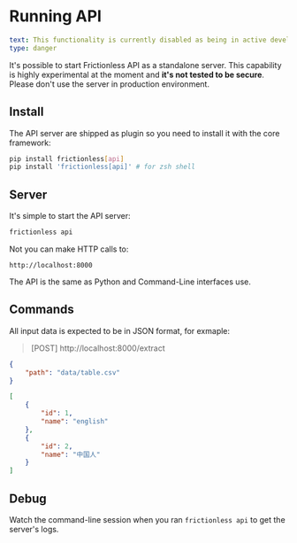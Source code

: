 # Running API

```yaml remark
text: This functionality is currently disabled as being in active development
type: danger
```

It's possible to start Frictionless API as a standalone server. This capability is highly experimental at the moment and **it's not tested to be secure**. Please don't use the server in production environment.

## Install

The API server are shipped as plugin so you need to install it with the core framework:

```bash tabs=CLI
pip install frictionless[api]
pip install 'frictionless[api]' # for zsh shell
```

## Server

It's simple to start the API server:

```bash tabs=CLI
frictionless api
```

Not you can make HTTP calls to:

```
http://localhost:8000
```

The API is the same as Python and Command-Line interfaces use.

## Commands

All input data is expected to be in JSON format, for exmaple:

> [POST] http://localhost:8000/extract

```json tabs=API
{
	"path": "data/table.csv"
}
```
```json
[
    {
        "id": 1,
        "name": "english"
    },
    {
        "id": 2,
        "name": "中国人"
    }
]
```

## Debug

Watch the command-line session when you ran `frictionless api` to get the server's logs.
